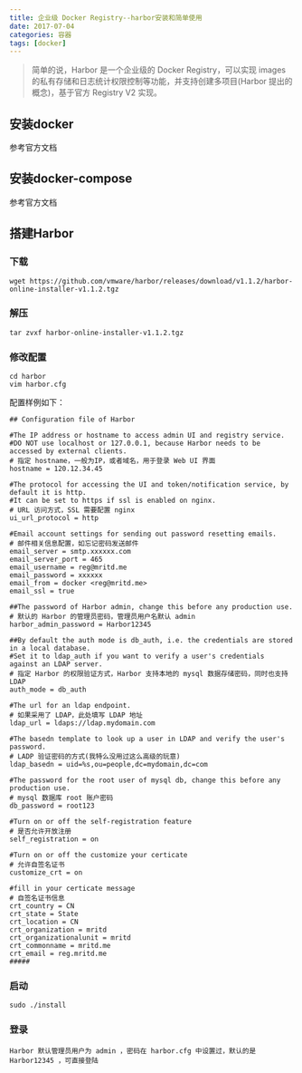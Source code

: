 ```yaml
---
title: 企业级 Docker Registry--harbor安装和简单使用
date: 2017-07-04
categories: 容器
tags: [docker]
---
```

>简单的说，Harbor 是一个企业级的 Docker Registry，可以实现 images 的私有存储和日志统计权限控制等功能，并支持创建多项目(Harbor 提出的概念)，基于官方 Registry V2 实现。

## 安装docker
参考官方文档
## 安装docker-compose
参考官方文档
## 搭建Harbor
### 下载
	wget https://github.com/vmware/harbor/releases/download/v1.1.2/harbor-online-installer-v1.1.2.tgz
### 解压
	tar zvxf harbor-online-installer-v1.1.2.tgz
### 修改配置
	cd harbor
	vim harbor.cfg
配置样例如下：

	## Configuration file of Harbor

	#The IP address or hostname to access admin UI and registry service.
	#DO NOT use localhost or 127.0.0.1, because Harbor needs to be accessed by external clients.
	# 指定 hostname，一般为IP，或者域名，用于登录 Web UI 界面
	hostname = 120.12.34.45

	#The protocol for accessing the UI and token/notification service, by default it is http.
	#It can be set to https if ssl is enabled on nginx.
	# URL 访问方式，SSL 需要配置 nginx
	ui_url_protocol = http

	#Email account settings for sending out password resetting emails.
	# 邮件相关信息配置，如忘记密码发送邮件
	email_server = smtp.xxxxxx.com
	email_server_port = 465
	email_username = reg@mritd.me
	email_password = xxxxxx
	email_from = docker <reg@mritd.me>
	email_ssl = true

	##The password of Harbor admin, change this before any production use.
	# 默认的 Harbor 的管理员密码，管理员用户名默认 admin
	harbor_admin_password = Harbor12345

	##By default the auth mode is db_auth, i.e. the credentials are stored in a local database.
	#Set it to ldap_auth if you want to verify a user's credentials against an LDAP server.
	# 指定 Harbor 的权限验证方式，Harbor 支持本地的 mysql 数据存储密码，同时也支持 LDAP
	auth_mode = db_auth

	#The url for an ldap endpoint.
	# 如果采用了 LDAP，此处填写 LDAP 地址
	ldap_url = ldaps://ldap.mydomain.com

	#The basedn template to look up a user in LDAP and verify the user's password.
	# LADP 验证密码的方式(我特么没用过这么高级的玩意)
	ldap_basedn = uid=%s,ou=people,dc=mydomain,dc=com

	#The password for the root user of mysql db, change this before any production use.
	# mysql 数据库 root 账户密码
	db_password = root123

	#Turn on or off the self-registration feature
	# 是否允许开放注册
	self_registration = on

	#Turn on or off the customize your certicate
	# 允许自签名证书
	customize_crt = on

	#fill in your certicate message
	# 自签名证书信息
	crt_country = CN
	crt_state = State
	crt_location = CN
	crt_organization = mritd
	crt_organizationalunit = mritd
	crt_commonname = mritd.me
	crt_email = reg.mritd.me
	#####

### 启动
	sudo ./install
### 登录
	Harbor 默认管理员用户为 admin ，密码在 harbor.cfg 中设置过，默认的是 Harbor12345 ，可直接登陆
